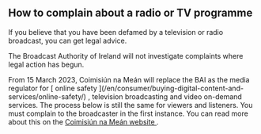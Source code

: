 ##  How to complain about a radio or TV programme

If you believe that you have been defamed by a television or radio broadcast,
you can get legal advice.

The Broadcast Authority of Ireland will not investigate complaints where legal
action has begun.

From 15 March 2023, Coimisiún na Meán will replace the BAI as the media
regulator for [ online safety ](/en/consumer/buying-digital-content-and-
services/online-safety/) , television broadcasting and video on-demand
services. The process below is still the same for viewers and listeners. You
must complain to the broadcaster in the first instance. You can read more
about this on the [ Coimisiún na Meán website
](https://www.cnam.ie/broadcasting/) .
